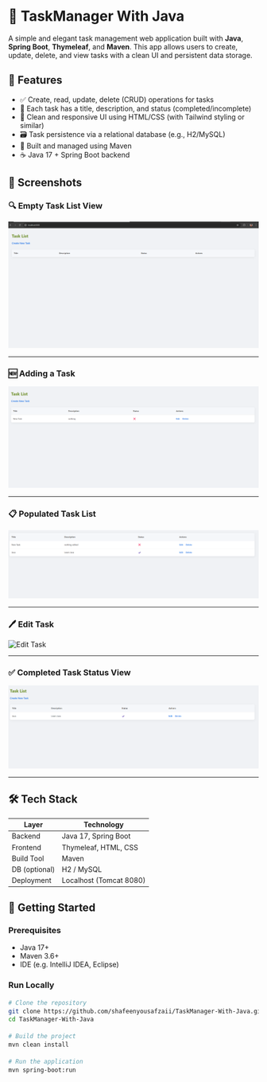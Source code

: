 # 📝 TaskManager With Java

A simple and elegant task management web application built with **Java**, **Spring Boot**, **Thymeleaf**, and **Maven**. This app allows users to create, update, delete, and view tasks with a clean UI and persistent data storage.

## 🌟 Features

- ✅ Create, read, update, delete (CRUD) operations for tasks  
- 📄 Each task has a title, description, and status (completed/incomplete)  
- 🧼 Clean and responsive UI using HTML/CSS (with Tailwind styling or similar)  
- 🗃️ Task persistence via a relational database (e.g., H2/MySQL)  
- 🚀 Built and managed using Maven  
- ☕ Java 17 + Spring Boot backend

## 📸 Screenshots

### 🔍 Empty Task List View
![Empty Task List](Screenshots/1.png)

---

### 🆕 Adding a Task
![Create New Task](Screenshots/2.png)

---

### 📋 Populated Task List
![Task List](Screenshots/4.png)

---

### 🖊️ Edit Task
![Edit Task](Screenshots/3.pngg)

---

### ✅ Completed Task Status View
![Completed Task](Screenshots/5.png)

---

## 🛠️ Tech Stack

| Layer        | Technology             |
|--------------|-------------------------|
| Backend      | Java 17, Spring Boot    |
| Frontend     | Thymeleaf, HTML, CSS    |
| Build Tool   | Maven                   |
| DB (optional)| H2 / MySQL              |
| Deployment   | Localhost (Tomcat 8080) |

## 🚀 Getting Started

### Prerequisites
- Java 17+
- Maven 3.6+
- IDE (e.g. IntelliJ IDEA, Eclipse)

### Run Locally

```bash
# Clone the repository
git clone https://github.com/shafeenyousafzaii/TaskManager-With-Java.git
cd TaskManager-With-Java

# Build the project
mvn clean install

# Run the application
mvn spring-boot:run
